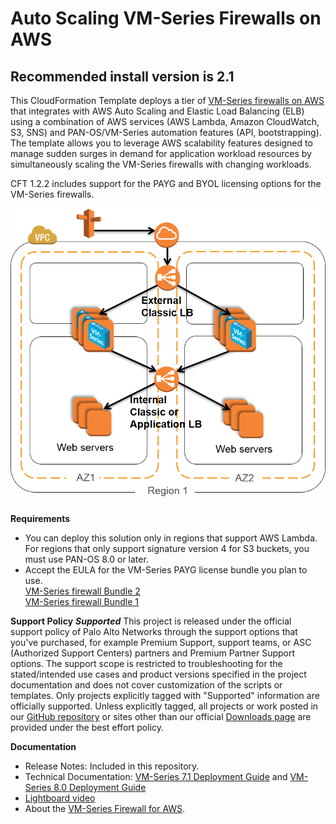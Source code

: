 # Auto Scaling VM-Series Firewalls on AWS 
## Recommended install version is 2.1 

This CloudFormation Template deploys a tier of [VM-Series firewalls on AWS](https://aws.amazon.com/marketplace/seller-profile?id=0ed48363-5064-4d47-b41b-a53f7c937314) that integrates with AWS Auto Scaling and Elastic Load Balancing (ELB) using a combination of AWS services (AWS Lambda, Amazon CloudWatch, S3, SNS) and PAN-OS/VM-Series automation features (API, bootstrapping). The template allows you to leverage AWS scalability features designed to manage sudden surges in demand for application workload resources by simultaneously scaling the VM-Series firewalls with changing workloads. 

CFT 1.2.2 includes  support for the PAYG and BYOL licensing options for the VM-Series firewalls.

![Alt text](/Version-1.2/cft_elb.png?raw=true "Topology for the Auto Scaling VM-Series Firewalls on AWS")
 
**Requirements**
* You can deploy this solution only in regions that support AWS Lambda. For regions that only support signature version 4 for S3  buckets, you must use PAN-OS 8.0 or later. 
* Accept the EULA for the VM-Series PAYG license bundle you plan to use.   
[VM-Series firewall Bundle 2](https://aws.amazon.com/marketplace/pp/B00PJ2V04O)  
[VM-Series firewall Bundle 1](https://aws.amazon.com/marketplace/pp/B00PJ2VDFA)

**Support Policy**
***Supported***
This project is released under the official support policy of Palo Alto Networks through the support options that you've purchased, for example Premium Support, support teams, or ASC (Authorized Support Centers) partners and Premium Partner Support options. The support scope is restricted to troubleshooting for the stated/intended use cases and product versions specified in the project documentation and does not cover customization of the scripts or templates. 
Only projects explicitly tagged with "Supported" information are officially supported. Unless explicitly tagged, all projects or work posted in our [GitHub repository](https://github.com/PaloAltoNetworks) or sites other than our official [Downloads page](https://support.paloaltonetworks.com/) are provided under the best effort policy.

**Documentation**
* Release Notes: Included in this repository.
* Technical Documentation: [VM-Series 7.1 Deployment Guide](https://www.paloaltonetworks.com/documentation/71/virtualization/virtualization/set-up-the-vm-series-firewall-in-aws/auto-scale-vm-series-firewalls-with-the-amazon-elb) and [VM-Series 8.0 Deployment Guide](https://www.paloaltonetworks.com/documentation/80/virtualization/virtualization/set-up-the-vm-series-firewall-on-aws/auto-scale-vm-series-firewalls-with-the-amazon-elb)
* [Lightboard video](https://www.youtube.com/watch?v=xiPZHzdNRmI&feature=youtu.be)
* About the [VM-Series Firewall for AWS](https://aws.paloaltonetworks.com).